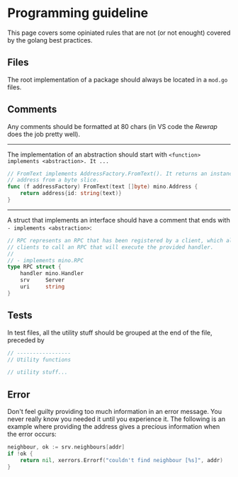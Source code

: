 # Programming guideline

This page covers some opiniated rules that are not (or not enought) covered by
the golang best practices.

## Files

The root implementation of a package should always be located in a `mod.go`
files.

## Comments

Any comments should be formatted at 80 chars (in VS code the *Rewrap* does the
job pretty well).

---

The implementation of an abstraction should start with `<function> implements <abstraction>. It ...`

```go
// FromText implements AddressFactory.FromText(). It returns an instance of an
// address from a byte slice.
func (f addressFactory) FromText(text []byte) mino.Address {
	return address{id: string(text)}
}
```

---

A struct that implements an interface should have a comment that ends with `- implements <abstraction>`:

```go
// RPC represents an RPC that has been registered by a client, which allows
// clients to call an RPC that will execute the provided handler.
//
// - implements mino.RPC
type RPC struct {
	handler mino.Handler
	srv     Server
	uri     string
}
```

## Tests

In test files, all the utility stuff should be grouped at the end of the file,
preceded by

```go
// -----------------
// Utility functions

// utility stuff...
```

## Error

Don't feel guilty providing too much information in an error message. You never
really know you needed it until you experience it. The following is an example
where providing the address gives a precious information when the error occurs:

```go
neighbour, ok := srv.neighbours[addr]
if !ok {
	return nil, xerrors.Errorf("couldn't find neighbour [%s]", addr)
}
```